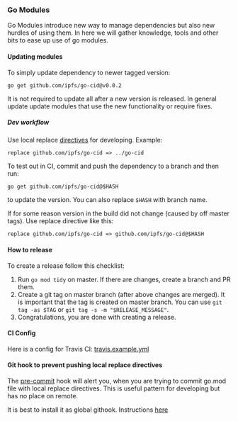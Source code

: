 ### Go Modules

Go Modules introduce new way to manage dependencies but also new hurdles
of using them. In here we will gather knowledge, tools and other bits to ease up use of
go modules.


#### Updating modules

To simply update dependency to newer tagged version:
```
go get github.com/ipfs/go-cid@v0.0.2
```

It is not required to update all after a new version is released.
In general update update modules that use the new functionality or require fixes.

##### Dev workflow

Use local replace [directives](https://github.com/golang/go/wiki/Modules#when-should-i-use-the-replace-directive) for developing.
Example:
```
replace github.com/ipfs/go-cid => ../go-cid
```

To test out in CI, commit and push the dependency to a branch and then run:
```
go get github.com/ipfs/go-cid@$HASH
```
to update the version. You can also replace `$HASH` with branch name.

If for some reason version in the build did not change
(caused by off master tags). Use replace directive like this:
```
replace github.com/ipfs/go-cid => github.com/ipfs/go-cid@$HASH
```

#### How to release

To create a release follow this checklist:

1. Run `go mod tidy` on master. If there are changes, create a branch and PR them.
2. Create a git tag on master branch (after above changes are merged).
It is important that the tag is created on master branch. You can use `git tag -as $TAG` or
`git tag -s -m "$RELEASE_MESSAGE"`.
3. Congratulations, you are done with creating a release.


#### CI Config

Here is a config for Travis CI: [travis.example.yml](https://github.com/ipfs/ci-helpers/blob/master/travis-ci/travis.example.yml)

#### Git hook to prevent pushing local replace directives

The [pre-commit](https://gist.github.com/Kubuxu/3fc5639db27f4b072b33a84b51048ff8)
hook will alert you, when you are trying to commit go.mod file with local replace directives.
This is useful pattern for developing but has no place on remote.

It is best to install it as global githook. Instructions [here](https://stackoverflow.com/questions/1977610/change-default-git-hooks/37293001#37293001)


